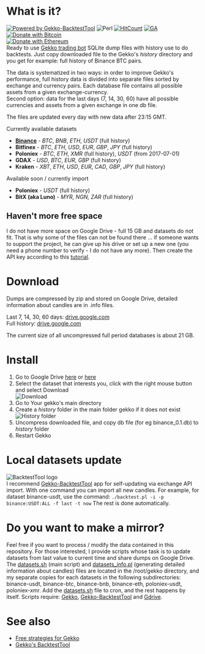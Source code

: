 # What is it?
[![Powered by Gekko-BacktestTool](https://img.shields.io/badge/Powered%20by-Gekko--BacktestTool-blue.svg)](https://github.com/xFFFFF/Gekko-BacktestTool) ![Perl](https://img.shields.io/badge/Made%20in-Perl-blue.svg) [![HitCount](http://hits.dwyl.com/xFFFFF/Gekko-Datasets.svg)](http://hits.dwyl.com/xFFFFF/Gekko-Datasets) [![GA](https://ga-beacon.appspot.com/UA-118674108-2/r)](https://github.com/xFFFFF/Gekko-Datasets)   
[![Donate with Bitcoin](https://en.cryptobadges.io/badge/small/32G2cYTNFJ8heKUbALWSgGvYQikyJ9dHZp)](https://en.cryptobadges.io/donate/32G2cYTNFJ8heKUbALWSgGvYQikyJ9dHZp)   
[![Donate with Ethereum](https://en.cryptobadges.io/badge/small/0x50b7611b6dC8a4073cB4eF12A6b045f644c3a3Aa)](https://en.cryptobadges.io/donate/0x50b7611b6dC8a4073cB4eF12A6b045f644c3a3Aa)   
Ready to use [Gekko trading bot](https://github.com/askmike/gekko) SQLite dump files with history use to do backtests. Just copy downloaded file to the Gekko's *history* directory and you get for example: full history of Binance BTC pairs.

The data is systematized in two ways: in order to improve Gekko's performance, full history data is divided into separate files sorted by exchange and currency pairs. Each database file contains all possible assets from a given exchange-currency.  
Second option: data for the last days (7, 14, 30, 60) have all possible currencies and assets from a given exchange in one db file.

The files are updated every day with new data after 23:15 GMT.

Currently available datasets 
- **[Binance](https://www.binance.com/?ref=17905068)** - *BTC*, *BNB*, *ETH*, *USDT* (full history)
- **Bitfinex** - *BTC*, *ETH*, *USD*, *EUR*, *GBP*, *JPY* (full history) 
- **Poloniex** - *BTC*, *ETH*, *XMR* (full history), *USDT* (from 2017-07-01)
- **GDAX** - *USD*, *BTC*, *EUR*, *GBP* (full history)
- **Kraken** - *XBT*, *ETH*, *USD*, *EUR*, *CAD*, *GBP*, *JPY* (full history)

Available soon / currently import
- **Poloniex** - *USDT* (full history)
- **BitX (aka Luno)** - *MYR, NGN, ZAR* (full history)

## Haven't more free space
I do not have more space on Google Drive - full 15 GB and datasets do not fit. That is why some of the files can not be found there ... if someone wants to support the project, he can give up his drive or set up a new one (you need a phone number to verify - I do not have any more). Then create the API key according to this [tutorial](http://www.iperiusbackup.net/en/how-to-enable-google-drive-api-and-get-client-credentials/). 

# Download
Dumps are compressed by zip and stored on Google Drive, detailed information about candles are in .info files. 

Last 7, 14, 30, 60 days: [drive.google.com](https://goo.gl/dzKLmz)   
Full history: [drive.google.com](https://goo.gl/KVpVVR)

The current size of all uncompressed full period databases is about 21 GB.

# Install
1. Go to Google Drive [here](https://goo.gl/dzKLmz) or [here](https://goo.gl/KVpVVR)
2. Select the dataset that interests you, click with the right mouse button and select Download   
![Download](https://i.imgur.com/bg7Nrzt.jpg)
3. Go to Your gekko's main directory
4. Create a *history* folder in the main folder gekko if it does not exist   
![History folder](https://i.imgur.com/Ct6fnvn.jpg)
5. Uncompress downloaded file, and copy db file (for eg binance_0.1.db) to *history* folder
6. Restart Gekko

# Local datasets update
![BacktestTool logo](https://camo.githubusercontent.com/07020ba43de383ba3b49ccb87424fa5683e5ba2b/68747470733a2f2f692e696d6775722e636f6d2f473344637637692e706e67)    
I recommend [Gekko-BacktestTool](https://github.com/xFFFFF/Gekko-BacktestTool) app for self-updating via exchange API import. With one command you can import all new candles. For example, for dataset binance-usdt, use the command:
`./backtest.pl -i -p binance:USDT:ALL -f last -t now`
The rest is done automatically.

# Do you want to make a mirror?
Feel free if you want to process / modify the data contained in this repository. For those interested, I provide scripts whose task is to update datasets from last value to current time and share dumps on Google Drive. The [datasets.sh](datasets.sh) (main script) and [datasets_info.pl](datasets_info.pl) (generating detailed information about candles) files are located in the /root/gekko directory, and my separate copies for each datasets in the following subdirectories: binance-usdt, binance-btc, binance-bnb, binance-eth, poloniex-usdt, poloniex-xmr. Add the [datasets.sh](datasets.sh) file to cron, and the rest happens by itself. Scripts require: [Gekko](https://github.com/askmike/gekko), [Gekko-BacktestTool](https://github.com/xFFFFF/Gekko-BacktestTool) and [Gdrive](https://github.com/prasmussen/gdrive).

# See also
- [Free strategies for Gekko](https://github.com/xFFFFF/Gekko-Strategies)
- [Gekko's BacktestTool](https://github.com/xFFFFF/Gekko-BacktestTool)

